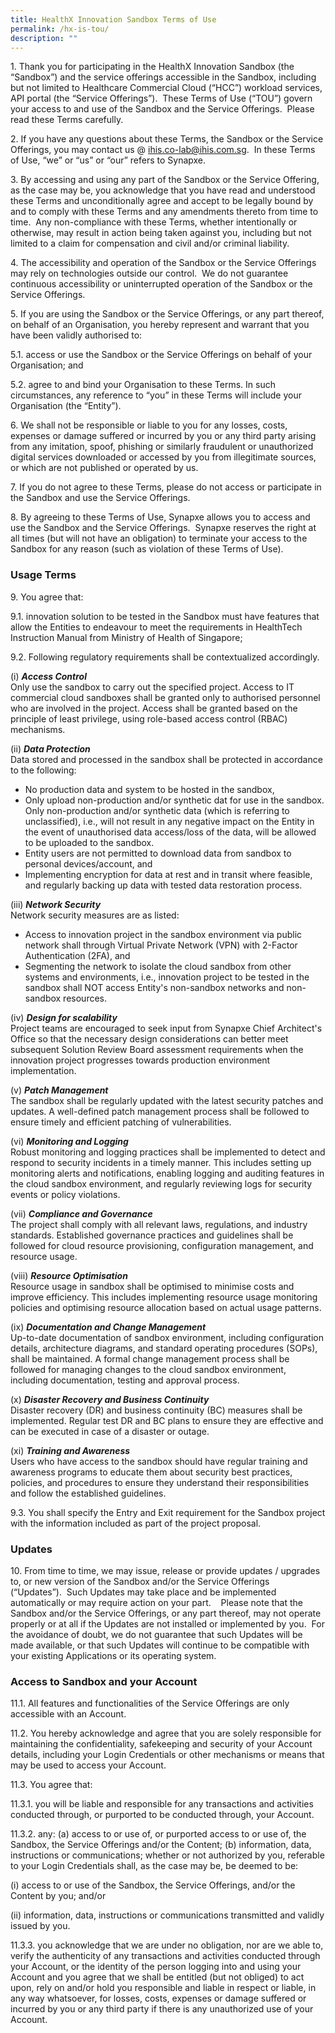 ```yaml
---
title: HealthX Innovation Sandbox Terms of Use
permalink: /hx-is-tou/
description: ""
---
```

1\.  Thank you for participating in the HealthX Innovation Sandbox (the “Sandbox”) and the service offerings accessible in the Sandbox, including but not limited to Healthcare Commercial Cloud (“HCC”) workload services, API portal (the “Service Offerings”).&nbsp; These Terms of Use (“TOU”) govern your access to and use of the Sandbox and the Service Offerings.&nbsp; Please read these Terms carefully.

2\. If you have any questions about these Terms, the Sandbox or the Service Offerings, you may contact us @ [ihis.co-lab@ihis.com.sg](mailto:ihis.co-lab@ihis.com.sg).&nbsp; In these Terms of Use, “we” or “us” or “our” refers to Synapxe. 

3\. By accessing and using any part of the Sandbox or the Service Offering, as the case may be, you acknowledge that you have read and understood these Terms and unconditionally agree and accept to be legally bound by and to comply with these Terms and any amendments thereto from time to time.&nbsp; Any non-compliance with these Terms, whether intentionally or otherwise, may result in action being taken against you, including but not limited to a claim for compensation and civil and/or criminal liability.

4\. The accessibility and operation of the Sandbox or the Service Offerings may rely on technologies outside our control.&nbsp; We do not guarantee continuous accessibility or uninterrupted operation of the Sandbox or the Service Offerings.

5\. If you are using the Sandbox or the Service Offerings, or any part thereof, on behalf of an Organisation, you hereby represent and warrant that you have been validly authorised to: 

5.1\. access or use the Sandbox or the Service Offerings on behalf of your Organisation; and

5.2\. agree to and bind your Organisation to these Terms. In such circumstances, any reference to “you” in these Terms will include your Organisation (the “Entity”).

6\. We shall not be responsible or liable to you for any losses, costs, expenses or damage suffered or incurred by you or any third party arising from any imitation, spoof, phishing or similarly fraudulent or unauthorized digital services downloaded or accessed by you from illegitimate sources, or which are not published or operated by us.

7\. If you do not agree to these Terms, please do not access or participate in the Sandbox and use the Service Offerings.

8\. By agreeing to these Terms of Use, Synapxe allows you to access and use the Sandbox and the Service Offerings.&nbsp; Synapxe reserves the right at all times (but will not have an obligation) to terminate your access to the Sandbox for any reason (such as violation of these Terms of Use).

### Usage Terms

9\. You agree that:

9.1\. innovation solution to be tested in the Sandbox must have features that allow the Entities to endeavour to meet the requirements in HealthTech Instruction Manual from Ministry of Health of Singapore;

9.2\. Following regulatory requirements shall be contextualized accordingly.

(i) ***Access Control***<br>Only use the sandbox to carry out the specified project.  Access to IT commercial cloud sandboxes shall be granted only to authorised personnel who are involved in the project.   Access shall be granted based on the principle of least privilege, using role-based access control (RBAC) mechanisms.

(ii) ***Data Protection***<br>Data stored and processed in the sandbox shall be protected in accordance to the following:
* No production data and system to be hosted in the sandbox,
* Only upload non-production and/or synthetic dat for use in the sandbox.  Only non-production and/or synthetic data (which is referring to unclassified), i.e., will not result in any negative impact on the Entity in the event of unauthorised data access/loss of the data, will be allowed to be uploaded to the sandbox.
* Entity users are not permitted to download data from sandbox to personal devices/account, and
* Implementing encryption for data at rest and in transit where feasible, and regularly backing up data with tested data restoration process.

(iii) ***Network Security***<br>Network security measures are as listed:
* Access to innovation project in the sandbox environment via public network shall through Virtual Private Network (VPN) with 2-Factor Authentication (2FA), and
* Segmenting the network to isolate the cloud sandbox from other systems and environments, i.e., innovation project to be tested in the sandbox shall NOT access Entity's non-sandbox networks and non-sandbox resources. 

(iv) ***Design for scalability***<br>Project teams are encouraged to seek input from Synapxe Chief Architect's Office so that the necessary design considerations can better meet subsequent Solution Review Board assessment requirements when the innovation project progresses towards production environment implementation.

(v) ***Patch Management***<br>The sandbox shall be regularly updated with the latest security patches and updates.  A well-defined patch management process shall be followed to ensure timely and efficient patching of vulnerabilities.

(vi) ***Monitoring and Logging***<br>Robust monitoring and logging practices shall be implemented to detect and respond to security incidents in a timely manner.  This includes setting up monitoring alerts and notifications, enabling logging and auditing features in the cloud sandbox environment, and regularly reviewing logs for security events or policy violations.

(vii) ***Compliance and Governance***<br>The project shall comply with all relevant laws, regulations, and industry standards.  Established governance practices and guidelines shall be followed for cloud resource provisioning, configuration management, and resource usage.

(viii) ***Resource Optimisation*** <br>Resource usage in sandbox shall be optimised to minimise costs and improve efficiency.  This includes implementing resource usage monitoring policies and optimising resource allocation based on actual usage patterns.

(ix) ***Documentation and Change Management***<br>Up-to-date documentation of sandbox environment, including configuration details, architecture diagrams, and standard operating procedures (SOPs), shall be maintained.  A formal change management process shall be followed for managing changes to the cloud sandbox environment, including documentation, testing and approval process.

(x) ***Disaster Recovery and Business Continuity***<br>Disaster recovery (DR) and business continuity (BC) measures shall be implemented.  Regular test DR and BC plans to ensure they are effective and can be executed in case of a disaster or outage.

(xi) ***Training and Awareness***<br>Users who have access to the sandbox should have regular training and awareness programs to educate them about security best practices, policies, and procedures to ensure they understand their responsibilities and follow the established guidelines.  

9.3\. You shall specify the Entry and Exit requirement for the Sandbox project with the information included as part of the project proposal.
 
### Updates
10\. From time to time, we may issue, release or provide updates / upgrades to, or new version of the Sandbox and/or the Service Offerings (“Updates”).&nbsp; Such Updates may take place and be implemented automatically or may require action on your part.&nbsp;&nbsp;&nbsp; Please note that the Sandbox and/or the Service Offerings, or any part thereof, may not operate properly or at all if the Updates are not installed or implemented by you.&nbsp; For the avoidance of doubt, we do not guarantee that such Updates will be made available, or that such Updates will continue to be compatible with your existing Applications or its operating system.&nbsp;&nbsp;&nbsp;

   
### Access to Sandbox and your Account
11.1\. All features and functionalities of the Service Offerings are only accessible with an Account.

11.2\. You hereby acknowledge and agree that you are solely responsible for maintaining the confidentiality, safekeeping and security of your Account details, including your Login Credentials or other mechanisms or means that may be used to access your Account.

11.3\. You agree that:

11.3.1\. you will be liable and responsible for any transactions and activities conducted through, or purported to be conducted through, your Account.

11.3.2\. any: (a) access to or use of, or purported access to or use of, the Sandbox, the Service Offerings and/or the Content; (b) information, data, instructions or communications; whether or not authorized by you, referable to your Login Credentials shall, as the case may be, be deemed to be:

(i) access to or use of the Sandbox, the Service Offerings, and/or the Content by you; and/or

(ii) information, data, instructions or communications transmitted and validly issued by you.

11.3.3\. you acknowledge that we are under no obligation, nor are we able to, verify the authenticity of any transactions and activities conducted through your Account, or the identity of the person logging into and using your Account and you agree that we shall be entitled (but not obliged) to act upon, rely on and/or hold you responsible and liable in respect or liable, in any way whatsoever, for losses, costs, expenses or damage suffered or incurred by you or any third party if there is any unauthorized use of your Account.